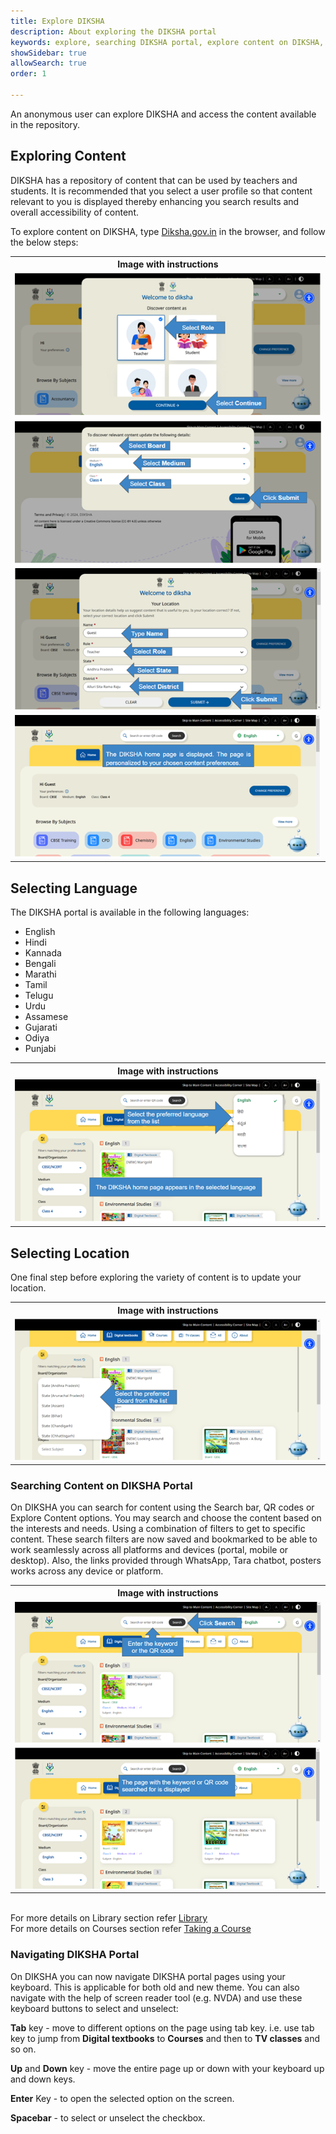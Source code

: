 ```yaml
---
title: Explore DIKSHA
description: About exploring the DIKSHA portal
keywords: explore, searching DIKSHA portal, explore content on DIKSHA, explore DIKSHA
showSidebar: true	
allowSearch: true
order: 1

---
```


An anonymous user can explore DIKSHA and access the content available in the repository. 

## Exploring Content 

DIKSHA has a repository of content that can be used by teachers and students. It is recommended that you select a user profile so that content relevant to you is displayed thereby enhancing you search results and overall accessibility of content.

To explore content on DIKSHA, type <a href="https://diksha.gov.in" target="_blank">Diksha.gov.in</a> in the browser, and follow the below steps:	

<table>
  <tr>
    <th style="width:35%;">Image with instructions</th>
 </tr>
  <tr>
    <td><img src="../images/explorediksha/userprofile4.png"></td>
    </tr>
  <tr>
    <td><img src="../images/explorediksha/userprofile5.png"></td>
    </tr>
   <tr>
    <td><img src="../images/explorediksha/userprofile6.png"></td>
    </tr>
    <tr>
    <td><img src="../images/explorediksha/userprofile7.png"></td>
    </tr>
</table>

## Selecting Language

The DIKSHA portal is available in the following languages:

- English
- Hindi 
- Kannada
- Bengali
- Marathi
- Tamil 
- Telugu
- Urdu
- Assamese  
- Gujarati
- Odiya  
- Punjabi

<table>
  <tr>
    <th style="width:35%;">Image with instructions</th>
 </tr>
  <tr>
    <td><img src="../images/explorediksha/language1.png"></td>
    </tr>
</table>

## Selecting Location

One final step before exploring the variety of content is to update your location.

<table>
  <tr>
    <th style="width:35%;">Image with instructions</th>
 </tr>
  <tr>
    <td><img src="../images/explorediksha/location1.png"></td>
    </tr>
</table>

### Searching Content on DIKSHA Portal

On DIKSHA you can search for content using the Search bar, QR codes or Explore Content options. You may search and choose the content based on the interests and needs. Using a combination of filters to get to specific content. These search filters are now saved and bookmarked to be able to work seamlessly across all platforms and devices (portal, mobile or desktop). Also, the links provided through WhatsApp, Tara chatbot, posters works across any device or platform.

<table>
  <tr>
    <th style="width:35%;">Image with instructions</th>
 </tr>
  <tr>
    <td><img src="../images/explorediksha/search2.png"></td>
    </tr>
  <tr>
    <td><img src="../images/explorediksha/search3.png"></td>
    </tr>
</table>

<br>For more details on Library section refer <a href="/help/getting-started/library/index.html" target="_blank">Library</a> 
<br>For more details on Courses section refer <a href="/help/getting-started/courses/index.html" target="_blank">Taking a Course</a>


### Navigating DIKSHA Portal

On DIKSHA you can now navigate DIKSHA portal pages using your keyboard. This is applicable for both old and new theme. You can also navigate with the help of screen reader tool (e.g. NVDA) and use these keyboard buttons to select and unselect: 

**Tab** key - move to different options on the page using tab key. i.e. use tab key to jump from **Digital textbooks** to **Courses** and then to **TV classes** and so on.    

**Up** and **Down** key - move the entire page up or down with your keyboard up and down keys. 

**Enter** Key - to open the selected option on the screen.

**Spacebar** - to select or unselect the checkbox.  
